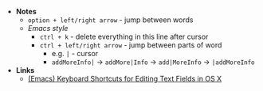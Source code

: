 - **Notes**
	- `option + left/right arrow` - jump between words
	- *Emacs style*
		- `ctrl + k` - delete everything in this line after cursor
		- `ctrl + left/right arrow` - jump between parts of word
			- e.g. `|` - cursor
			-  `addMoreInfo|` -> `addMore|Info` -> `add|MoreInfo` -> `|addMoreInfo`
- **Links**
	- [(Emacs) Keyboard Shortcuts for Editing Text Fields in OS X](https://jblevins.org/log/kbd)